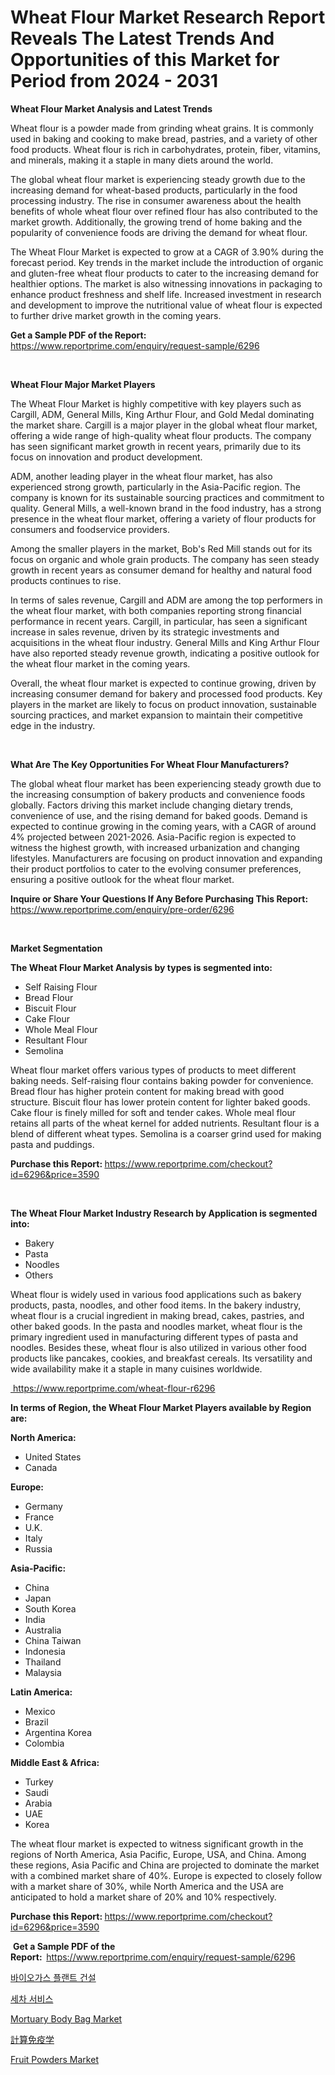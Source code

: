 <p><h1>Wheat Flour Market Research Report Reveals The Latest Trends And Opportunities of this Market for Period from 2024 - 2031</h1></p><p><strong>Wheat Flour Market Analysis and Latest Trends</strong></p>
<p><p>Wheat flour is a powder made from grinding wheat grains. It is commonly used in baking and cooking to make bread, pastries, and a variety of other food products. Wheat flour is rich in carbohydrates, protein, fiber, vitamins, and minerals, making it a staple in many diets around the world.</p><p>The global wheat flour market is experiencing steady growth due to the increasing demand for wheat-based products, particularly in the food processing industry. The rise in consumer awareness about the health benefits of whole wheat flour over refined flour has also contributed to the market growth. Additionally, the growing trend of home baking and the popularity of convenience foods are driving the demand for wheat flour.</p><p>The Wheat Flour Market is expected to grow at a CAGR of 3.90% during the forecast period. Key trends in the market include the introduction of organic and gluten-free wheat flour products to cater to the increasing demand for healthier options. The market is also witnessing innovations in packaging to enhance product freshness and shelf life. Increased investment in research and development to improve the nutritional value of wheat flour is expected to further drive market growth in the coming years.</p></p>
<p><strong>Get a Sample PDF of the Report:&nbsp;</strong> <a href="https://www.reportprime.com/enquiry/request-sample/6296">https://www.reportprime.com/enquiry/request-sample/6296</a></p>
<p>&nbsp;</p>
<p><strong>Wheat Flour Major Market Players</strong></p>
<p><p>The Wheat Flour Market is highly competitive with key players such as Cargill, ADM, General Mills, King Arthur Flour, and Gold Medal dominating the market share. Cargill is a major player in the global wheat flour market, offering a wide range of high-quality wheat flour products. The company has seen significant market growth in recent years, primarily due to its focus on innovation and product development.</p><p>ADM, another leading player in the wheat flour market, has also experienced strong growth, particularly in the Asia-Pacific region. The company is known for its sustainable sourcing practices and commitment to quality. General Mills, a well-known brand in the food industry, has a strong presence in the wheat flour market, offering a variety of flour products for consumers and foodservice providers.</p><p>Among the smaller players in the market, Bob's Red Mill stands out for its focus on organic and whole grain products. The company has seen steady growth in recent years as consumer demand for healthy and natural food products continues to rise.</p><p>In terms of sales revenue, Cargill and ADM are among the top performers in the wheat flour market, with both companies reporting strong financial performance in recent years. Cargill, in particular, has seen a significant increase in sales revenue, driven by its strategic investments and acquisitions in the wheat flour industry. General Mills and King Arthur Flour have also reported steady revenue growth, indicating a positive outlook for the wheat flour market in the coming years.</p><p>Overall, the wheat flour market is expected to continue growing, driven by increasing consumer demand for bakery and processed food products. Key players in the market are likely to focus on product innovation, sustainable sourcing practices, and market expansion to maintain their competitive edge in the industry.</p></p>
<p>&nbsp;</p>
<p><strong>What Are The Key Opportunities For Wheat Flour Manufacturers?</strong></p>
<p><p>The global wheat flour market has been experiencing steady growth due to the increasing consumption of bakery products and convenience foods globally. Factors driving this market include changing dietary trends, convenience of use, and the rising demand for baked goods. Demand is expected to continue growing in the coming years, with a CAGR of around 4% projected between 2021-2026. Asia-Pacific region is expected to witness the highest growth, with increased urbanization and changing lifestyles. Manufacturers are focusing on product innovation and expanding their product portfolios to cater to the evolving consumer preferences, ensuring a positive outlook for the wheat flour market.</p></p>
<p><strong>Inquire or Share Your Questions If Any Before Purchasing This Report:</strong> <a href="https://www.reportprime.com/enquiry/pre-order/6296">https://www.reportprime.com/enquiry/pre-order/6296</a></p>
<p>&nbsp;</p>
<p><strong>Market Segmentation</strong></p>
<p><strong>The Wheat Flour Market Analysis by types is segmented into:</strong></p>
<p><ul><li>Self Raising Flour</li><li>Bread Flour</li><li>Biscuit Flour</li><li>Cake Flour</li><li>Whole Meal Flour</li><li>Resultant Flour</li><li>Semolina</li></ul></p>
<p><p>Wheat flour market offers various types of products to meet different baking needs. Self-raising flour contains baking powder for convenience. Bread flour has higher protein content for making bread with good structure. Biscuit flour has lower protein content for lighter baked goods. Cake flour is finely milled for soft and tender cakes. Whole meal flour retains all parts of the wheat kernel for added nutrients. Resultant flour is a blend of different wheat types. Semolina is a coarser grind used for making pasta and puddings.</p></p>
<p><strong>Purchase this Report:&nbsp;</strong><a href="https://www.reportprime.com/checkout?id=6296&price=3590">https://www.reportprime.com/checkout?id=6296&price=3590</a></p>
<p>&nbsp;</p>
<p><strong>The Wheat Flour Market Industry Research by Application is segmented into:</strong></p>
<p><ul><li>Bakery</li><li>Pasta</li><li>Noodles</li><li>Others</li></ul></p>
<p><p>Wheat flour is widely used in various food applications such as bakery products, pasta, noodles, and other food items. In the bakery industry, wheat flour is a crucial ingredient in making bread, cakes, pastries, and other baked goods. In the pasta and noodles market, wheat flour is the primary ingredient used in manufacturing different types of pasta and noodles. Besides these, wheat flour is also utilized in various other food products like pancakes, cookies, and breakfast cereals. Its versatility and wide availability make it a staple in many cuisines worldwide.</p></p>
<p><a href="https://www.reportprime.com/wheat-flour-r6296">&nbsp;https://www.reportprime.com/wheat-flour-r6296</a></p>
<p><strong>In terms of Region, the Wheat Flour Market Players available by Region are:</strong></p>
<p>
    <p> <strong> North America: </strong>
        <ul>
            <li>United States</li>
            <li>Canada</li>
        </ul>
        </p> 
    <p> <strong> Europe: </strong>
        <ul>
            <li>Germany</li>
            <li>France</li>
            <li>U.K.</li>
            <li>Italy</li>
            <li>Russia</li>
        </ul>
        </p> 
    <p> <strong> Asia-Pacific: </strong>
        <ul>
            <li>China</li>
            <li>Japan</li>
            <li>South Korea</li>
            <li>India</li>
            <li>Australia</li>
            <li>China Taiwan</li>
            <li>Indonesia</li>
            <li>Thailand</li>
            <li>Malaysia</li>
        </ul>
        </p> 
    <p> <strong> Latin America: </strong>
        <ul>
            <li>Mexico</li>
            <li>Brazil</li>
            <li>Argentina Korea</li>
            <li>Colombia</li>
        </ul>
        </p> 
    <p> <strong> Middle East & Africa: </strong>
        <ul>
            <li>Turkey</li>
            <li>Saudi</li>
            <li>Arabia</li>
            <li>UAE</li>
            <li>Korea</li>
        </ul>
    </p>
    </p>
<p><p>The wheat flour market is expected to witness significant growth in the regions of North America, Asia Pacific, Europe, USA, and China. Among these regions, Asia Pacific and China are projected to dominate the market with a combined market share of 40%. Europe is expected to closely follow with a market share of 30%, while North America and the USA are anticipated to hold a market share of 20% and 10% respectively.</p></p>
<p><strong>Purchase this Report: </strong><a href="https://www.reportprime.com/checkout?id=6296&price=3590">https://www.reportprime.com/checkout?id=6296&price=3590</a></p>
<p>&nbsp;<strong>Get a Sample PDF of the Report:&nbsp;&nbsp;</strong><a href="https://www.reportprime.com/enquiry/request-sample/6296">https://www.reportprime.com/enquiry/request-sample/6296</a></p>
<p><strong></strong></p>
<p><p><a href="https://github.com/TimmyMann6767/Market-Research-Report-List-1/blob/main/100044171460.md">바이오가스 플랜트 건설</a></p><p><a href="https://github.com/JeromeRtyau89966/Market-Research-Report-List-1/blob/main/869365071461.md">세차 서비스</a></p><p><a href="https://issuu.com/reportprime-2/docs/mortuary-body-bag-market-size-2030.pptx">Mortuary Body Bag Market</a></p><p><a href="https://github.com/AriMuller2009/Market-Research-Report-List-1/blob/main/796391474988.md">計算免疫学</a></p><p><a href="https://github.com/Airanohannonzb68e5pb53oc1/Market-Research-Report-List-2/blob/main/fruit-powders-market.md">Fruit Powders Market</a></p></p>